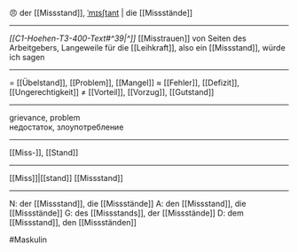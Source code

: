 😠 der [[Missstand]], [ˈmɪsʃtant](https://youglish.com/pronounce/Missstand/german) | die [[Missstände]]

---
*[[C1-Hoehen-T3-400-Text#^39|^]]* [[Misstrauen]] von Seiten des Arbeitgebers, Langeweile für die [[Leihkraft]], also ein [[Missstand]], würde ich sagen

---
= [[Übelstand]], [[Problem]], [[Mangel]]
≈ [[Fehler]], [[Defizit]], [[Ungerechtigkeit]]
≠ [[Vorteil]], [[Vorzug]], [[Gutstand]]

---
grievance, problem  
недостаток, злоупотребление

---
[[Miss-]], [[Stand]]

---
[[Miss]]|[[stand]]
[[Missstand]]


---
N: der [[Missstand]], die [[Missstände]]
A: den [[Missstand]], die [[Missstände]]
G: des [[Missstands]], der [[Missstände]]
D: dem [[Missstand]], den [[Missständen]]

#Maskulin 